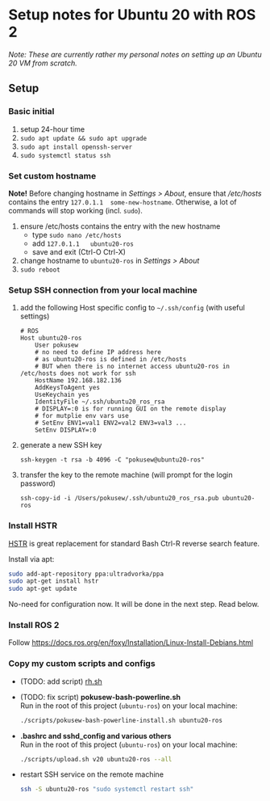 # Setup notes for Ubuntu 20 with ROS 2

_Note: These are currently rather my personal notes on setting up an Ubuntu 20 VM from scratch._


## Setup


### Basic initial

1. setup 24-hour time
2. `sudo apt update && sudo apt upgrade`
2. `sudo apt install openssh-server`
3. `sudo systemctl status ssh`


### Set custom hostname

**Note!** Before changing hostname in _Settings > About_,
ensure that _/etc/hosts_ contains the entry `127.0.1.1	some-new-hostname`.
Otherwise, a lot of commands will stop working (incl. `sudo`).

1. ensure /etc/hosts contains the entry with the new hostname
   * type ```sudo nano /etc/hosts```
   * add ```127.0.1.1	ubuntu20-ros```
   * save and exit (Ctrl-O Ctrl-X)
2. change hostname to `ubuntu20-ros` in _Settings > About_
3. `sudo reboot`


### Setup SSH connection from your local machine

1. add the following Host specific config to `~/.ssh/config` (with useful settings)
    ```
    # ROS
    Host ubuntu20-ros
        User pokusew
        # no need to define IP address here
        # as ubuntu20-ros is defined in /etc/hosts
        # BUT when there is no internet access ubuntu20-ros in /etc/hosts does not work for ssh
        HostName 192.168.182.136
        AddKeysToAgent yes
        UseKeychain yes
        IdentityFile ~/.ssh/ubuntu20_ros_rsa
        # DISPLAY=:0 is for running GUI on the remote display
        # for mutplie env vars use
        # SetEnv ENV1=val1 ENV2=val2 ENV3=val3 ...
        SetEnv DISPLAY=:0
    ```


2. generate a new SSH key
    ```
    ssh-keygen -t rsa -b 4096 -C "pokusew@ubuntu20-ros"
    ```
3. transfer the key to the remote machine (will prompt for the login password)
    ```
    ssh-copy-id -i /Users/pokusew/.ssh/ubuntu20_ros_rsa.pub ubuntu20-ros
    ```

### Install HSTR

[HSTR](https://github.com/dvorka/hstr) is great replacement for standard Bash Ctrl-R reverse search feature.

Install via apt:
```bash
sudo add-apt-repository ppa:ultradvorka/ppa
sudo apt-get install hstr
sudo apt-get update
```

No-need for configuration now. It will be done in the next step. Read below.


### Install ROS 2

Follow https://docs.ros.org/en/foxy/Installation/Linux-Install-Debians.html


### Copy my custom scripts and configs

* (TODO: add script) [rh.sh](https://github.com/pokusew/rh)

* (TODO: fix script) **pokusew-bash-powerline.sh**  
    Run in the root of this project (`ubuntu-ros`) on your local machine:
    ```bash
    ./scripts/pokusew-bash-powerline-install.sh ubuntu20-ros
    ```

* **.bashrc and sshd_config and various others**  
    Run in the root of this project (`ubuntu-ros`) on your local machine:
    ```bash
    ./scripts/upload.sh v20 ubuntu20-ros --all
    ```

* restart SSH service on the remote machine
    ```bash
    ssh -S ubuntu20-ros "sudo systemctl restart ssh"
    ```
